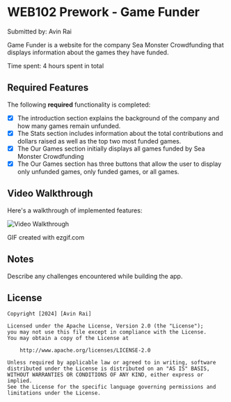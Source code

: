 # WEB102 Prework - Game Funder

Submitted by: Avin Rai

Game Funder is a website for the company Sea Monster Crowdfunding that displays information about the games they have funded.

Time spent: 4 hours spent in total

## Required Features

The following **required** functionality is completed:

* [X] The introduction section explains the background of the company and how many games remain unfunded.
* [X] The Stats section includes information about the total contributions and dollars raised as well as the top two most funded games.
* [X] The Our Games section initially displays all games funded by Sea Monster Crowdfunding
* [X] The Our Games section has three buttons that allow the user to display only unfunded games, only funded games, or all games.

## Video Walkthrough

Here's a walkthrough of implemented features:

<img src='https://i.giphy.com/media/v1.Y2lkPTc5MGI3NjExamh6Nm0ydnQxbmtvNzFtY2ZxZHk3ZGNja2p3dTh3YzBxeXkxenNyeSZlcD12MV9pbnRlcm5hbF9naWZfYnlfaWQmY3Q9Zw/xjNZr3hK0nHAi34Cbb/giphy.gif' title='Video Walkthrough' width='' alt='Video Walkthrough' />

GIF created with ezgif.com   

## Notes

Describe any challenges encountered while building the app.

## License

    Copyright [2024] [Avin Rai]

    Licensed under the Apache License, Version 2.0 (the "License");
    you may not use this file except in compliance with the License.
    You may obtain a copy of the License at

        http://www.apache.org/licenses/LICENSE-2.0

    Unless required by applicable law or agreed to in writing, software
    distributed under the License is distributed on an "AS IS" BASIS,
    WITHOUT WARRANTIES OR CONDITIONS OF ANY KIND, either express or implied.
    See the License for the specific language governing permissions and
    limitations under the License.
